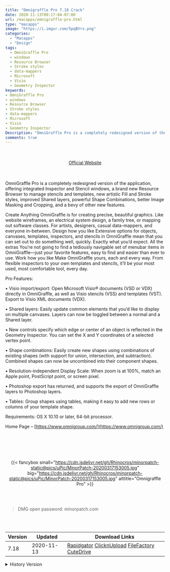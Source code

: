 ```yaml
---
title: "Omnigraffle Pro 7.18 Crack"
date: 2020-11-13T00:17:04-07:00
url: /macapps/omnigraffle-pro.html
type: "macapps"
image: "https://i.imgur.com/5pqBVrx.png"
categories:
  - "Macapps"
  - "Design"
tags:
  - OmniGraffle Pro
  - windows
  - Resource Browser
  - Stroke styles
  - data-mappers
  - Microsoft
  - Visio
  - Geometry Inspector
keywords:
- OmniGraffle Pro
- windows
- Resource Browser
- Stroke styles
- data-mappers
- Microsoft
- Visio
- Geometry Inspector
Description: "OmniGraffle Pro is a completely redesigned version of the application, offering integrated Inspector and Stencil windows"
comments: true
---
```


<br/>
<br/>
<center>
<a href="https://www.omnigroup.com/" target="blank"><div class="border border-blue-500 rounded-lg transition duration-500 
    ease-in-out w-48 text-lg text-blue-500 text-center px-2 hover:bg-blue-500 hover:text-white">
  Official Website 
</div></a>
</center>
<br/>
<br/>

OmniGraffle Pro is a completely redesigned version of the application, offering integrated Inspector and Stencil windows, a brand new Resource Browser to manage stencils and templates, new artistic Fill and Stroke styles, improved Shared layers, powerful Shape Combinations, better Image Masking and Cropping, and a bevy of other new features.

Create Anything OmniGraffle is for creating precise, beautiful graphics. Like website wireframes, an electrical system design, a family tree, or mapping out software classes. For artists, designers, casual data-mappers, and everyone in-between. Design how you like Extensive options for objects, canvases, templates, inspectors, and stencils in OmniGraffle mean that you can set out to do something well, quickly. Exactly what you’d expect. All the extras You’re not going to find a tediously navigable set of menubar items in OmniGraffle—just your favorite features, easy to find and easier than ever to use. Work how you like Make OmniGraffle yours, each and every way. From flexible inspectors to your own templates and stencils, it’ll be your most used, most comfortable tool, every day.



Pro Features:

• Visio import/export: Open Microsoft Visio® documents (VSD or VDX) directly in OmniGraffle, as well as Visio stencils (VSS) and templates (VST). Export to Visio XML documents (VDX).

• Shared layers: Easily update common elements that you’d like to display on multiple canvases. Layers can now be toggled between a normal and a Shared layer.

• New controls specify which edge or center of an object is reflected in the Geometry Inspector. You can set the X and Y coordinates of a selected vertex point.

• Shape combinations: Easily create new shapes using combinations of existing shapes (with support for union, intersection, and subtraction). Combined shapes can now be uncombined into their component shapes.

• Resolution-independent Display Scale: When zoom is at 100%, match an Apple point, PostScript point, or screen pixel.

• Photoshop export has returned, and supports the export of OmniGraffle layers to Photoshop layers.

• Tables: Group shapes using tables, making it easy to add new rows or columns of your template shape.

Requirements: OS X 10.10 or later, 64-bit processor.


Home Page – [https://www.omnigroup.com/](https://www.omnigroup.com/)

<br/>
<br/>
<script async src="https://pagead2.googlesyndication.com/pagead/js/adsbygoogle.js"></script>
<ins class="adsbygoogle"
     style="display:block; text-align:center;"
     data-ad-layout="in-article"
     data-ad-format="fluid"
     data-ad-client="ca-pub-8746275014476192"
     data-ad-slot="5144997159"></ins>
<script>
     (adsbygoogle = window.adsbygoogle || []).push({});
</script>
<br/>
<br/>


<center>

{{< fancybox small="https://cdn.jsdelivr.net/gh/Rhinocros/minorpatch-static@pics/uPic/MinorPatch-20200317153005.jpg" big="https://cdn.jsdelivr.net/gh/Rhinocros/minorpatch-static@pics/uPic/MinorPatch-20200317153005.jpg" alttitle="Omnigraffle Pro" >}}

</center>

<br/>
<br/>


> DMG open password: minorpatch.com

<br/>

<br/>
<div id="history_version" class="history_version">

| Version | Updated | Download Links |
| ---- | ---- | ---- |
| 7.18 | 2020-11-13 | [Rapidgator](https://ouo.io/gopVHqd)   [ClicknUpload](https://ouo.io/XqN7Tow)   [FileFactory](https://ouo.io/zEGumh)   [CuteDrive](https://ouo.io/yiAfDO) |
<details>
<summary>History Version</summary>

| Version | Updated | Download Links |
| ---- | ---- | ---- |
| 7.17.5 | 2020-09-19 | [UsersCloud](https://ouo.io/h0lpTGc)   [ClicknUpload](https://ouo.io/ylEfXn)   [FileFactory](https://ouo.io/tmPA0wS)   [CuteDrive](https://ouo.io/q8G1bA) |
| 7.17.4 | 2020-08-27 | [UsersCloud](https://ouo.io/xh4L2)   [ClicknUpload](https://ouo.io/McNt7w)   [FileFactory](https://ouo.io/t8zNfI)   [CuteDrive](https://ouo.io/OHx3EA) |
| 7.17.3 | 2020-08-21 | [UsersCloud](https://ouo.io/pGADNX)   [ClicknUpload](https://ouo.io/5p0VVH)   [FileFactory](https://ouo.io/G8awfa)   [CuteDrive](https://ouo.io/JAePEW) |
| 7.17.2 | 2020-07-31 | [UsersCloud](https://ouo.io/ptLua3)   [ClicknUpload](https://ouo.io/S6QJPmN)   [FileFactory](https://ouo.io/lctqzz)   [CuteDrive](https://ouo.io/lctqzz) |
| 7.17.1 | 2020-07-24 | [UsersCloud](https://ouo.io/IVrrL6m)   [ClicknUpload](https://ouo.io/LlddNt)   [FileFactory](https://ouo.io/U6S8yp)   [CuteDrive](https://ouo.io/FvmvFQ) |
| 7.17 | 2020-07-16 | [UsersCloud](https://ouo.io/7e09cB)   [ClicknUpload](https://ouo.io/kV8TB7)   [FileFactory](https://ouo.io/jCK4dY)   [CuteDrive](https://ouo.io/21Bh6K) |
| 7.16 | 2020-06-05 | [UsersCloud](https://ouo.io/atsIlJ)   [ClicknUpload](https://ouo.io/s587YO)   [FileFactory](https://ouo.io/z99f5GA)   [CuteDrive](https://ouo.io/YICQOd) |
| 7.15.2 | 2020-05-01 | [UsersCloud](https://ouo.io/l39Hv1)   [ClicknUpload](https://ouo.io/0rnqJq)   [FileFactory](https://ouo.io/Dmzbxk)   [CuteDrive](https://ouo.io/mGveON) |
| 7.15.1 | 2020-04-22 | [UsersCloud](https://ouo.io/R7SWDX)   [ClicknUpload](https://ouo.io/3vlmgr)   [FileFactory](https://ouo.io/ZfNMlR)   [CuteDrive](https://ouo.io/ZtoYL3) |
| 7.15 | 2020-04-04 | [UsersCloud](https://ouo.io/wZCz5J2)   [ClicknUpload](https://ouo.io/eZqff4)   [FileFactory](https://ouo.io/76HXHy)   [CuteDrive](https://ouo.io/13FSfa) |
| 7.14.1 | 2020-03-24 | [UsersCloud](https://ouo.io/6dmg6I)   [ClicknUpload](https://ouo.io/QW6MkI)   [FileFactory](https://ouo.io/TNiYuBt)   [CuteDrive](https://ouo.io/fL2VbK) |
| 7.13 | 2020-03-17 | [UsersCloud](https://ouo.io/bGet8h)   [ClicknUpload](https://ouo.io/LPPvv7)   [FileFactory](https://ouo.io/1cEhtG)   [CuteDrive](https://ouo.io/FnUMej) |
</details>

</div>
